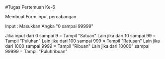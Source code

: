 #Tugas Pertemuan Ke-6

Membuat Form input percabangan

Input : Masukkan Angka "0 sampai 99999"

Jika input dari 0 sampai 9
= Tampil "Satuan"
Lain jika dari 10 sampai 99
= Tampil "Puluhan"
Lain jika dari 100 sampai 999
= Tampil "Ratusan"
Lain jika dari 1000 sampai 9999
= Tampil "Ribuan"
Lain jika dari 10000" sampai 99999
= Tampil "Puluhribuan"

